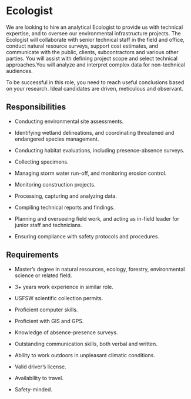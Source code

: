 # Ecologist

We are looking to hire an analytical Ecologist to provide us with technical expertise, and to oversee our environmental infrastructure projects. The Ecologist will collaborate with senior technical staff in the field and office, conduct natural resource surveys, support cost estimates, and communicate with the public, clients, subcontractors and various other parties. You will assist with defining project scope and select technical approaches.You will analyze and interpret complex data for non-technical audiences.

To be successful in this role, you need to reach useful conclusions based on your research. Ideal candidates are driven, meticulous and observant.

## Responsibilities

* Conducting environmental site assessments.

* Identifying wetland delineations, and coordinating threatened and endangered species management.

* Conducting habitat evaluations, including presence-absence surveys.

* Collecting specimens.

* Managing storm water run-off, and monitoring erosion control.

* Monitoring construction projects.

* Processing, capturing and analyzing data.

* Compiling technical reports and findings.

* Planning and overseeing field work, and acting as in-field leader for junior staff and technicians.

* Ensuring compliance with safety protocols and procedures.

## Requirements

* Master’s degree in natural resources, ecology, forestry, environmental science or related field.

* 3+ years work experience in similar role.

* USFSW scientific collection permits.

* Proficient computer skills.

* Proficient with GIS and GPS.

* Knowledge of absence-presence surveys.

* Outstanding communication skills, both verbal and written.

* Ability to work outdoors in unpleasant climatic conditions.

* Valid driver’s license.

* Availability to travel.

* Safety-minded.

